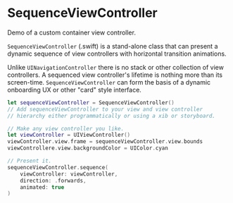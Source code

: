 # SequenceViewController
Demo of a custom container view controller.

`SequenceViewController` (.swift) is a stand-alone class that can present a dynamic sequence of view controllers with horizontal transition animations.

Unlike `UINavigationController` there is no stack or other collection of view controllers. A sequenced view controller's lifetime is nothing more than its screen-time. `SequenceViewController` can form the basis of a dynamic onboarding UX or other "card" style interface.

```swift
let sequenceViewController = SequenceViewController()
// Add sequenceViewController to your view and view controller
// hierarchy either programmatically or using a xib or storyboard.

// Make any view controller you like.
let viewController = UIViewController()
viewController.view.frame = sequenceViewController.view.bounds
viewControllere.view.backgroundColor = UIColor.cyan

// Present it.
sequenceViewController.sequence(
    viewController: viewController,
    direction: .forwards,
    animated: true
)
```
